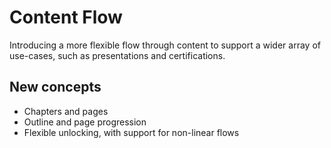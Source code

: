 # Content Flow

Introducing a more flexible flow through content to support a wider array of use-cases, such as presentations and certifications.

## New concepts

- Chapters and pages
- Outline and page progression
- Flexible unlocking, with support for non-linear flows
